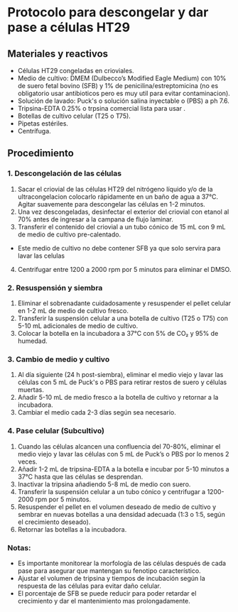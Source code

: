 
# Protocolo para descongelar y dar pase a células HT29

## Materiales y reactivos
- Células HT29 congeladas en crioviales.
- Medio de cultivo: DMEM (Dulbecco’s Modified Eagle Medium) con 10% de suero fetal bovino (SFB) y 1% de penicilina/estreptomicina (no es obligatorio usar antibioticos pero es muy util para evitar contaminacion).
- Solución de lavado: Puck's o solución salina inyectable o (PBS) a ph 7.6.
- Tripsina-EDTA 0.25% o trpsina comercial lista para usar .
- Botellas de cultivo celular (T25 o T75).
- Pipetas estériles.
- Centrífuga.

## Procedimiento

### 1. Descongelación de las células
1. Sacar el criovial de las células HT29 del nitrógeno líquido y/o de la ultracongelacion colocarlo rápidamente en un baño de agua a 37°C. Agitar suavemente para descongelar las células en 1-2 minutos.
2. Una vez descongeladas, desinfectar el exterior del criovial con etanol al 70% antes de ingresar a la campana de flujo laminar.
3. Transferir el contenido del criovial a un tubo cónico de 15 mL con 9 mL de medio de cultivo pre-calentado.
- Este medio de cultivo no debe contener SFB ya que solo servira para lavar las celulas
4. Centrifugar entre 1200 a 2000 rpm por 5 minutos para eliminar el DMSO.

### 2. Resuspensión y siembra
1. Eliminar el sobrenadante cuidadosamente y resuspender el pellet celular en 1-2 mL de medio de cultivo fresco.
2. Transferir la suspensión celular a una botella de cultivo (T25 o T75) con 5-10 mL adicionales de medio de cultivo.
3. Colocar la botella en la incubadora a 37°C con 5% de CO₂ y 95% de humedad.

### 3. Cambio de medio y cultivo
1. Al día siguiente (24 h post-siembra), eliminar el medio viejo y lavar las células con 5 mL de Puck's o PBS para retirar restos de suero y células muertas.
2. Añadir 5-10 mL de medio fresco a la botella de cultivo y retornar a la incubadora.
3. Cambiar el medio cada 2-3 días según sea necesario.

### 4. Pase celular (Subcultivo)
1. Cuando las células alcancen una confluencia del 70-80%, eliminar el medio viejo y lavar las células con 5 mL de Puck’s o PBS por lo menos 2 veces.
2. Añadir 1-2 mL de tripsina-EDTA a la botella e incubar por 5-10 minutos a 37°C hasta que las células se desprendan.
3. Inactivar la tripsina añadiendo 5-8 mL de medio con suero.
4. Transferir la suspensión celular a un tubo cónico y centrifugar a 1200-2000 rpm por 5 minutos.
5. Resuspender el pellet en el volumen deseado de medio de cultivo y sembrar en nuevas botellas a una densidad adecuada (1:3 o 1:5, según el crecimiento deseado).
6. Retornar las botellas a la incubadora.

### Notas:
- Es importante monitorear la morfología de las células después de cada pase para asegurar que mantengan su fenotipo característico.
- Ajustar el volumen de tripsina y tiempos de incubación según la respuesta de las células para evitar daño celular.
- El porcentaje de SFB se puede reducir para poder retardar el crecimiento y dar el mantenimiento mas prolongadamente. 






